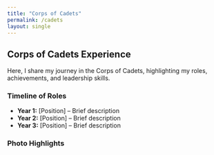 ```yaml
---
title: "Corps of Cadets"
permalink: /cadets
layout: single
---
```


## Corps of Cadets Experience

Here, I share my journey in the Corps of Cadets, highlighting my roles, achievements, and leadership skills.

### Timeline of Roles
- **Year 1:** [Position] – Brief description
- **Year 2:** [Position] – Brief description
- **Year 3:** [Position] – Brief description

### Photo Highlights
<!-- ![Event Name](/assets/cadets-event.jpg) -->